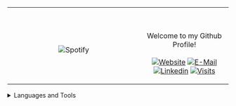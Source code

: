 <table width="100%"> 
  <tr>
  <td width="60%" align="center">
      
&nbsp; <br> ![Spotify](https://novatorem-two-ruby.vercel.app/api/spotify)

  </td>
  <td width=40%">

  <br><p align="center"> Welcome to my Github Profile! <br><br>
    [![Website](https://img.shields.io/badge/my%20stuff-website-blue?style=flat-square&logo=github)](https://jonathan-r0.github.io)
    [![E-Mail](https://img.shields.io/badge/email-reveal-2a8?style=flat-square&logo=gmail&logoColor=white)](https://mailhide.io/e/OO0HCCzs)
    [![Linkedin](https://img.shields.io/badge/linked-in-369?style=flat-square&logo=linkedin&logoColor=white&color=blue)](https://www.linkedin.com/in/jonathan-rosenblatt-7b38981b4/)
    [![Visits](https://komarev.com/ghpvc/?username=Jonathan-R0&logo=GitHub&label=github%20visits&color=336699&logoColor=white&style=flat-square)](https://github.com/Jonathan-R0)
  </p>
  </td>
</table>

<details>
<summary>Languages and Tools</summary>
  <pre> 
    ![C](http://img.shields.io/badge/-C-A8B9CC?style=flat-square&logo=c&logoColor=ffffff
    ![C++](https://img.shields.io/badge/-C++-A8B9CC?style=flat-square&logo=cpplogoColor=ffffff)
    ![Git](https://img.shields.io/badge/-Git-%23F05032?style=flat-square&logo=git&logoColor=%23ffffff)
    ![GitHub](https://img.shields.io/badge/-GitHub-181717?style=flat-square&logo=github)
    ![Vim](http://img.shields.io/badge/-Vim-007ACC?style=flat-square&logo=vim&logoColor=ffffff)
    ![Python](http://img.shields.io/badge/-Python-3776AB?style=flat-square&logo=python&logoColor=ffffff)
    ![Java](http://img.shields.io/badge/-Java-5B4638?style=flat-square&logo=java&logoColor=ffffff)
    ![HTML5](https://img.shields.io/badge/-HTML5-%23E44D27?style=flat-square&logo=html5&logoColor=ffffff)
    ![CSS3](https://img.shields.io/badge/-CSS3-%231572B6?style=flat-square&logo=css3)
    ![Markdown](https://img.shields.io/badge/-Markdown-000000?style=flat-square&logo=markdown)
    ![VS Code](http://img.shields.io/badge/-VS%20Code-007ACC?style=flat-square&logo=visual-studio-code&logoColor=ffffff)
    ![TypeScript](http://img.shields.io/badge/-TypeScript-A8B9CC?style=flat-square&logo=typescript&logoColor=ffffff
    ![JavaScript](http://img.shields.io/badge/-JavaScript-A8B9CC?style=flat-square&logo=javascript&logoColor=ffffff
  </pre>
</details>

[//]: <> (The `&nbsp;` is to have Aphelion take up more space)
